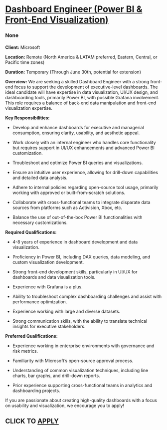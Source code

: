 # [Dashboard Engineer (Power BI & Front-End Visualization)](https://www.remotewlb.com/apply/dashboard-engineer-power-bi-front-end-visualization)  
### None  
####  

**Client:** Microsoft

 **Location:** Remote (North America & LATAM preferred, Eastern, Central, or Pacific time zones)

 **Duration:** Temporary (Through June 30th, potential for extension)

 **Overview:** We are seeking a skilled Dashboard Engineer with a strong front-end focus to support the development of executive-level dashboards. The ideal candidate will have expertise in data visualization, UI/UX design, and dashboarding tools, primarily Power BI, with possible Grafana involvement. This role requires a balance of back-end data manipulation and front-end visualization expertise.

 **Key Responsibilities:**

  * Develop and enhance dashboards for executive and managerial consumption, ensuring clarity, usability, and aesthetic appeal.

  * Work closely with an internal engineer who handles core functionality but requires support in UI/UX enhancements and advanced Power BI customization.

  * Troubleshoot and optimize Power BI queries and visualizations.

  * Ensure an intuitive user experience, allowing for drill-down capabilities and detailed data analysis.

  * Adhere to internal policies regarding open-source tool usage, primarily working with approved or built-from-scratch solutions.

  * Collaborate with cross-functional teams to integrate disparate data sources from platforms such as Activision, Xbox, etc.

  * Balance the use of out-of-the-box Power BI functionalities with necessary customizations.

 **Required Qualifications:**

  * 4-8 years of experience in dashboard development and data visualization.

  * Proficiency in Power BI, including DAX queries, data modeling, and custom visualization development.

  * Strong front-end development skills, particularly in UI/UX for dashboards and data visualization tools.

  * Experience with Grafana is a plus.

  * Ability to troubleshoot complex dashboarding challenges and assist with performance optimization.

  * Experience working with large and diverse datasets.

  * Strong communication skills, with the ability to translate technical insights for executive stakeholders.

 **Preferred Qualifications:**

  * Experience working in enterprise environments with governance and risk metrics.

  * Familiarity with Microsoft’s open-source approval process.

  * Understanding of common visualization techniques, including line charts, bar graphs, and drill-down reports.

  * Prior experience supporting cross-functional teams in analytics and dashboarding projects.

If you are passionate about creating high-quality dashboards with a focus on usability and visualization, we encourage you to apply!

  
## CLICK TO [APPLY](https://www.remotewlb.com/apply/dashboard-engineer-power-bi-front-end-visualization)

